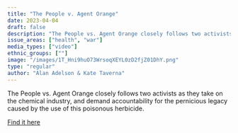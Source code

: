 ```yaml
---
title: "The People v. Agent Orange"
date: 2023-04-04
draft: false
description: "The People vs. Agent Orange closely follows two activists as they take on the chemical industry, and demand accountability for the pernicious legacy caused by the use of this poisonous herbicide."
issue_areas: ["health", "war"]
media_types: ["video"]
ethnic_groups: [""]
image: "/images/1T_Hni9huO73WrsoqXEYL0zD2fjZ01DhY.png"
type: "regular"
author: "Alan Adelson & Kate Taverna"
---
```


The People vs. Agent Orange closely follows two activists as they take on the chemical industry, and demand accountability for the pernicious legacy caused by the use of this poisonous herbicide.

[Find it here](https://www.pbs.org/independentlens/documentaries/the-people-vs-agent-orange/)
